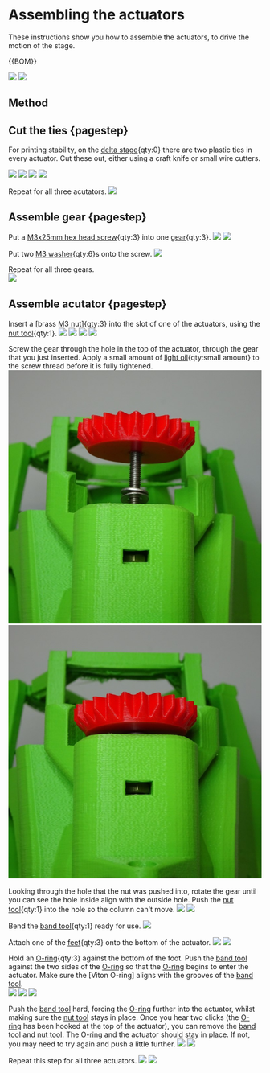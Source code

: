 # Assembling the actuators
These instructions show you how to assemble the actuators, to drive the motion of the stage.

{{BOM}}

[delta stage]: models/delta_stage.stl "{cat:3DPrinted}"
[M3 washer]: "{cat:part}"
[light oil]: "{cat:part}"
[O-ring]: "{cat:part}"
[M3x25mm hex head screw]: "{cat:part}"
[feet]: models/feet.stl "{cat:3DPrinted, note: All three feet are in the one file.}"
[gear]: models/gears.stl "{cat: 3DPrinted}"
[band tool]:  actuatortools.md#bandtool "{cat: 3DPrinted_tool}"
[nut tool]:  actuatortools.md#nuttool "{cat:3DPrinted_tool}"
![](images\Assembling_the_actuators\3D_printed_parts.jpg)
![](images\Assembling_the_actuators\non_3D_printed_parts.jpg)

## Method

## Cut the ties {pagestep}

For printing stability, on the [delta stage]{qty:0} there are two plastic ties in every actuator.  Cut these out, either using a craft knife or small wire cutters.  

![](images\Assembling_the_actuators\ties.jpg)
![](images\Assembling_the_actuators\cutter_ties.jpg)
![](images\Assembling_the_actuators\knife_ties.jpg)
![](images\Assembling_the_actuators\no_ties.jpg)

Repeat for all three acutators.
![](images\Assembling_the_actuators\no_ties_all.jpg)

## Assemble gear {pagestep}

Put a [M3x25mm hex head screw]{qty:3} into one [gear]{qty:3}.
![](images\Assembling_the_actuators\screw_and_gear.jpg)
![](images\Assembling_the_actuators\screw_in_gear.jpg)

Put two [M3 washer]{qty:6}s onto the screw.
![](images\Assembling_the_actuators\washers_on_screw.jpg)  


Repeat for all three gears.  
![](images\Assembling_the_actuators\washers_on_screw_all.jpg)

## Assemble acutator {pagestep}

Insert a [brass M3 nut]{qty:3} into the slot of one of the actuators, using the [nut tool]{qty:1}.
![](images\Assembling_the_actuators\insert_nut.jpg)
![](images\Assembling_the_actuators\nut_on_slot.jpg)
![](images\Assembling_the_actuators\nut_on_slot_nut_tool.jpg)
![](images\Assembling_the_actuators\nut_in_slot.jpg)

Screw the gear through the hole in the top of the actuator, through the gear that you just inserted.  Apply a small amount of [light oil]{qty:small amount} to the screw thread before it is fully tightened.
![](images\assembling_the_actuators\gear_in_top_hole.jpg)
![](images\assembling_the_actuators\screwing_gear.jpg)


Looking through the hole that the nut was pushed into, rotate the gear until you can see the hole inside align with the outside hole.  Push the [nut tool]{qty:1} into the hole so the column can't move.
![](images\Assembling_the_actuators\gear_screwed.jpg)
![](images\Assembling_the_actuators\nut_tool_in_hole.jpg)

Bend the [band tool]{qty:1} ready for use.
![](images\Assembling_the_actuators\band_tool_bent.jpg)

Attach one of the [feet]{qty:3} onto the bottom of the actuator.
![](images\Assembling_the_actuators\foot_profile.jpg)
![](images\Assembling_the_actuators\foot_from_bottom.jpg)

Hold an [O-ring]{qty:3} against the bottom of the foot.  Push the [band tool] against the two sides of the [O-ring] so that the [O-ring] begins to enter the actuator.  Make sure the [Viton O-ring] aligns with the grooves of the [band tool].  
![](images\Assembling_the_actuators\O_ring_against_foot.jpg)
![](images\Assembling_the_actuators\pushing_band_tool_o_ring.jpg)
![](images\Assembling_the_actuators\pushing_band_tool_o_ring_2.jpg)

Push the [band tool] hard, forcing the [O-ring] further into the actuator, whilst making sure the [nut tool] stays in place.  Once you hear two clicks (the [O-ring] has been hooked at the top of the actuator), you can remove the [band tool] and [nut tool]. The [O-ring] and the actuator should stay in place.  If not, you may need to try again and push a little further.
![](images\Assembling_the_actuators\pushing_firmly.jpg)
![](images\Assembling_the_actuators\o_ring_complete.jpg)

Repeat this step for all three actuators.
![](images\Assembling_the_actuators\o_ring_all.jpg)
![](images\Assembling_the_actuators\gears_all.jpg)




